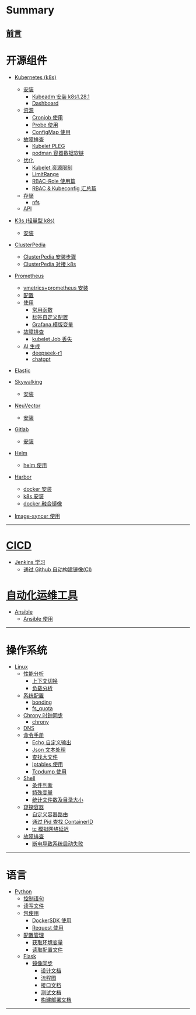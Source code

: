 # Summary

[前言](README.md)
---

# 开源组件

- [Kubernetes (k8s)]()
  - [安装]()
    - [Kubeadm 安装 k8s1.28.1](kubernetes/k8s-install-doc.md)
    - [Dashboard](kubernetes/kubernetes-dashabord.md)
  - [资源]()
    - [Cronjob 使用](kubernetes/cronjob.md)
    - [Probe 使用](kubernetes/liveness_readiness_startup.md)
    - [ConfigMap 使用](kubernetes/Configmap.md)
  - [故障排查]()
    - [Kubelet PLEG](kubernetes/kubelet-pleg-error.md)
    - [podman 容器数据软链](kubernetes/podman_containers_data_ln.md)
  - [优化]()
    - [Kubelet 资源限制](kubernetes/kubeletResourcesmgmt.md)
    - [LimitRange](kubernetes/limitrange.md)
    - [RBAC-Role 使用篇](kubernetes/gen_rbac.md)
    - [RBAC & Kubeconfig 汇总篇](kubernetes/rbac_kubeconfig_used.md)
  - [存储]()
    - [nfs](kubernetes/nfs-csi.md)
  - [API](kubernetes/api-doc.md)
- [K3s (轻量型 k8s)](k3s/k3s-架构篇.md)
  - [安装](k3s/k3s-安装篇.md)

- [ClusterPedia](clusterpedia/ClusterPedia-概念介绍.md)
  - [ClusterPedia 安装步骤](clusterpedia/ClusterPedia-安装步骤-v0.6.3.md)
  - [ClusterPedia 对接 k8s](clusterpedia/ClusterPedia-对接-k8s.md)

- [Prometheus](other/prometheus/prometheus.md)
  - [vmetrics+prometheus 安装](other/prometheus/victoriametrics_install.md)
  - [配置]()
  - [使用](other/prometheus/prometheus_usege.md)
    - [常用函数](other/prometheus/prometheus-query.md)
    - [标签自定义配置](other/prometheus/relabel_configs.md)
    - [Grafana 模版变量](other/prometheus/grafana.md)
  - [故障排查](other/prometheus/troubleshooting.md)
    - [kubelet Job 丢失](other/prometheus/kubelet-job-missing.md)
  - [AI 生成]()
    - [deepseek-r1](other/prometheus/deepseek-metrics-data-storage.md)
    - [chatgpt](other/prometheus/openai-metrics-data-storage.md)

- [Elastic](other/elastic/elastic.md)

- [Skywalking](other/skywalking/what_is_skywalking.md)
  - [安装](other/skywalking/skywalking_install.md)

- [NeuVector](other/neuvector/what_is_neuvector.md)
  - [安装](other/neuvector/neuvector_install.md)

- [Gitlab]()
  - [安装](other/gitlab/gitlab_install.md)

- [Helm]()
  - [helm 使用](kubernetes/helm_use.md)

- [Harbor]()
  - [docker 安装](other/harbor/harbor-install-doc.md)
  - [k8s 安装](other/harbor/harbor-install.md)
  - [docker 融合镜像](other/harbor/docker-multi-arch.md)
- [Image-syncer 使用](other/imagesyncer/image-syncer.md)
---

# [CICD]()

- [Jenkins 学习]()
  - [通过 Github 自动构建镜像(CI)](other/jenkins/autobuildimg.md)

# [自动化运维工具]()

- [Ansible]()
  - [Ansible 使用](ansible/ansible.md)
---

# 操作系统

- [Linux]()
  - [性能分析]()
    - [上下文切换](linux/cpu_上下文切换.md)
    - [负载分析](linux/cpu_Load_Average分析.md)
  - [系统配置]()
    - [bonding](linux/bonding.md)
    - [fs_quota](linux/filesystem-quota.md)
  - [Chrony 时钟同步]()
    - [chrony](linux/chronyd_sync.md)
  - [DNS](linux/dns.md)
  - [命令手册]()
    - [Echo 自定义输出](linux/echo定制脚本输出颜色.md)
    - [Json 文本处理](linux/json_jq.md)
    - [查找大文件](linux/linux_find_du_mv_delete.md)
    - [Iptables 使用](linux/iptables.md)
    - [Tcpdump 使用](linux/tcpdump.md)
  - [Shell](linux/shell.md)
    - [条件判断](linux/shell_condition.md)
    - [特殊变量](linux/shell_variable.md)
    - [统计文件数及目录大小](linux/countfile_size.md)
  - [窥探容器]()
    - [自定义容器路由](linux/container_addroutes.md)
    - [通过 Pid 查找 ContainerID](linux/pidstat_vs_ps.md)
    - [tc 模拟网络延迟](linux/container_use_tc.md)
  - [故障排查](linux/troubleshooting.md)
    - [断电导致系统启动失败](linux/startupFailed.md)
---

# 语言
 
- [Python]()
  - [控制语句](python/流程控制语句.md)
  - [读写文件](python/python读写文件.md)
  - [包使用]()
    - [DockerSDK 使用](python/docker_sdk_used.md)
    - [Request 使用](python/requests.md)
  - [配置管理](python/python_configmgmt.md)
    - [获取环境变量](python/python_getenv.md)
    - [读取配置文件](python/python_getconfig.md)
  - [Flask](python/restful_api_doc.md)
    - [镜像同步]()
      - [设计文档]()
      - [流程图]()
      - [接口文档]()
      - [测试文档]()
      - [构建部署文档]()
---

